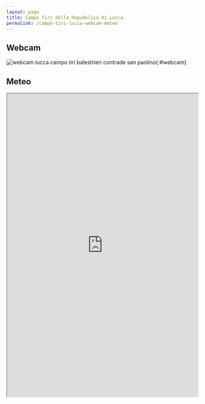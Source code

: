 ```yaml
---
layout: page
title: Campo Tiri della Repubblica di Lucca
permalink: /campo-tiri-lucca-webcam-meteo
---
```


## Webcam

![webcam lucca campo tiri balestrieri contrade san paolino](https://consanpaolino.s3.fr-par.scw.cloud/campotiro.jpg){:#webcam}

<script type="text/javascript">
 setTimeout(function(){ location.reload(); }, 60000);
</script>

## Meteo

<iframe src="https://app.weathercloud.net/d2006007711#profile" width="100%" height="800px"></iframe>
